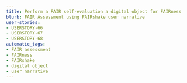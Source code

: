 ```yaml
---
title: Perform a FAIR self-evaluation a digital object for FAIRness
blurb: FAIR Assessment using FAIRshake user narrative
user-stories:
- USERSTORY-66
- USERSTORY-67
- USERSTORY-68
automatic_tags:
- FAIR assessment
- FAIRness
- FAIRshake
- digital object
- user narrative
---
```

